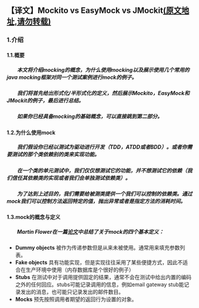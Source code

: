 ## 【译文】Mockito vs EasyMock vs JMockit[(原文地址,请勿转载)](https://www.baeldung.com/mockito-vs-easymock-vs-jmockit)
### 1.介绍
#### 1.1.概要
##### &emsp;&emsp;本文将介绍mocking的概念，为什么使用mocking以及展示使用几个常用的java mocking框架对同一个测试案例进行mock的例子。
##### &emsp;&emsp;我们将首先给出形式化/半形式化的定义，然后展示Mockito，EasyMock和JMockit的例子，最后进行总结。
##### &emsp;&emsp;如果你已经具备mocking的基础概念，可以直接跳到第二部分。

#### 1.2.为什么使用mock
##### &emsp;&emsp;我们假设你已经以测试为驱动进行开发（TDD，ATDD或者BDD）。或者你需要测试的那个类依赖别的类来实现功能。
##### &emsp;&emsp;在一个类的单元测试中，我们仅仅想测试它的功能，并不想测试它的依赖（我们信任其依赖类的实现或者我们会单独测试依赖类）。
##### &emsp;&emsp;为了达到上述目的，我们需要给被测类提供一个我们可以控制的依赖类。通过mock我们可以控制方法返回特定的值，抛出异常或者是指定方法的消耗时间。

#### 1.3.mock的概念与定义
##### &emsp;&emsp;Martin Flower在一篇[论文](https://martinfowler.com/articles/mocksArentStubs.html)中总结了关于mock的四个基本定义：
- **Dummy objects** 被作为传递参数但是从来未被使用。通常用来填充参数列表。
- **Fake objects** 具有功能实现，但是实现往往采用了某些便捷方式，因此不适合在生产环境中使用（内存数据库是个很好的例子）
- **Stubs** 在测试中对于调用提供固定的结果，通常不会在测试中给出内置的编码之外的任何回应。stubs可能记录调用的信息，例如email gateway stub能记录发出的消息，也可能只记录发出的邮件数目。
- **Mocks** 预先按照调用者期望的返回行为设置的对象。


